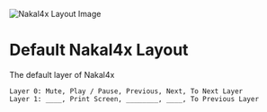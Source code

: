 ![Nakal4x Layout Image](#)

# Default Nakal4x Layout

The default layer of Nakal4x
```
Layer 0: Mute, Play / Pause, Previous, Next, To Next Layer
Layer 1: ____, Print Screen, ________, ____, To Previous Layer
```
